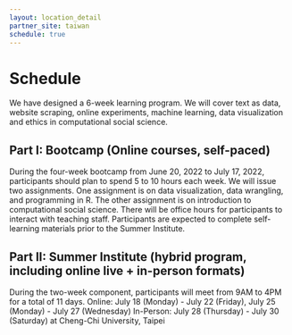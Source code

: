 ```yaml
---
layout: location_detail
partner_site: taiwan
schedule: true
---
```


# Schedule

We have designed a 6-week learning program. We will cover text as data, website scraping, online experiments, machine learning, data visualization and ethics in computational social science.

## Part I: Bootcamp (Online courses, self-paced) 

During the four-week bootcamp from June 20, 2022 to July 17, 2022, participants should plan to spend 5 to 10 hours each week. We will issue two assignments. One assignment is on data visualization, data wrangling, and programming in R. The other assignment is on introduction to computational social science. There will be office hours for participants to interact with teaching staff. Participants are expected to complete self-learning materials prior to the Summer Institute. 

## Part II: Summer Institute (hybrid program, including online live + in-person formats) 

During the two-week component, participants will meet from 9AM to 4PM for a total of 11 days. 
Online: July 18 (Monday) - July 22 (Friday), July 25 (Monday) - July 27 (Wednesday)
In-Person: July 28 (Thursday) - July 30 (Saturday) at Cheng-Chi University, Taipei
